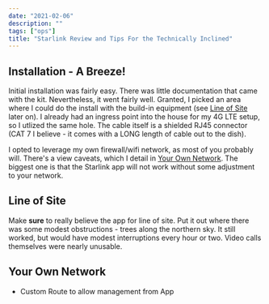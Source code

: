 ```yaml
---
date: "2021-02-06"
description: ""
tags: ["ops"]
title: "Starlink Review and Tips For the Technically Inclined"
---
```




## Installation - A Breeze!

Initial installation was fairly easy.  There was little documentation that came with the kit.  Nevertheless, it went fairly well.  Granted, I picked an area where I could do the install with the build-in equipment (see [Line of Site](#line-of-site) later on).  I already had an ingress point into the house for my 4G LTE setup, so I utlized the same hole.  The cable itself is a shielded RJ45 connector (CAT 7 I believe - it comes with a LONG length of cable out to the dish).

I opted to leverage my own firewall/wifi network, as most of you probably will.  There's a view caveats, which I detail in [Your Own Network](#your-own-network).  The biggest one is that the Starlink app will not work without some adjustment to your network.

## Line of Site

Make **sure** to really believe the app for line of site.  Put it out where there was some modest obstructions - trees along the northern sky.  It still worked, but would have modest interruptions every hour or two.  Video calls themselves were nearly unusable.

## Your Own Network

- Custom Route to allow management from App